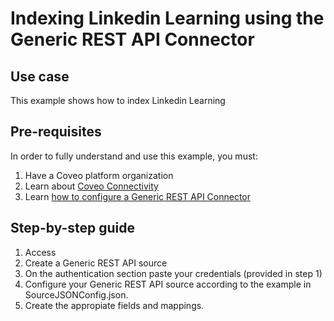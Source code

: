 # Indexing Linkedin Learning using the Generic REST API Connector

## Use case
This example shows how to index Linkedin Learning

## Pre-requisites
In order to fully understand and use this example, you must:
1. Have a Coveo platform organization
2. Learn about [Coveo Connectivity](https://docs.coveo.com/en/1702/cloud-v2-administrators/add-or-edit-a-source-using-one-of-the-available-connectors)
3. Learn [how to configure a Generic REST API Connector](https://docs.coveo.com/en/1896/cloud-v2-administrators/add-or-edit-a-generic-rest-api-source)

## Step-by-step guide
1. Access
2. Create a Generic REST API source
3. On the authentication section paste your credentials (provided in step 1)
4. Configure your Generic REST API source according to the example in SourceJSONConfig.json.
5. Create the appropiate fields and mappings.